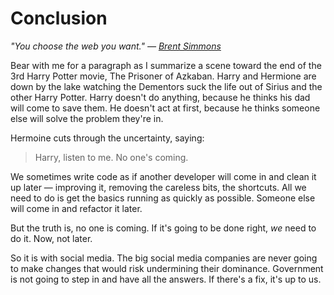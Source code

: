 # Conclusion

_"You choose the web you want." — [Brent Simmons][1]_

Bear with me for a paragraph as I summarize a scene toward the end of the 3rd Harry Potter movie, The Prisoner of Azkaban. Harry and Hermione are down by the lake watching the Dementors suck the life out of Sirius and the other Harry Potter. Harry doesn't do anything, because he thinks his dad will come to save them. He doesn't act at first, because he thinks someone else will solve the problem they're in.

Hermoine cuts through the uncertainty, saying:

> Harry, listen to me. No one's coming.

We sometimes write code as if another developer will come in and clean it up later — improving it, removing the careless bits, the shortcuts. All we need to do is get the basics running as quickly as possible. Someone else will come in and refactor it later.

But the truth is, no one is coming. If it's going to be done right, _we_ need to do it. Now, not later.

So it is with social media. The big social media companies are never going to make changes that would risk undermining their dominance. Government is not going to step in and have all the answers. If there's a fix, it's up to us.

[1]:	https://inessential.com/2019/10/29/you_choose